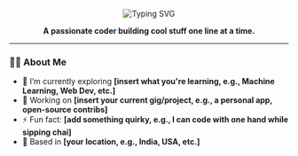 <p align="center">
  <img src="https://readme-typing-svg.herokuapp.com?font=Fira+Code&size=32&duration=4000&pause=1000&color=001488&center=true&vCenter=true&width=500&lines=Hey+There!+👋;I’m+Vivek290100!;Developer+%7C+Innovator" alt="Typing SVG" />
</p>

<p align="center">
  <strong>A passionate coder building cool stuff one line at a time.</strong>
</p>

---

### 🧑‍💻 About Me
- 🌱 I’m currently exploring **[insert what you're learning, e.g., Machine Learning, Web Dev, etc.]**
- 💼 Working on **[insert your current gig/project, e.g., a personal app, open-source contribs]**
- ⚡ Fun fact: **[add something quirky, e.g., I can code with one hand while sipping chai]**
- 📍 Based in **[your location, e.g., India, USA, etc.]**
